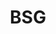 ---
title: BSG
crosslinks:
- autotldr
- OSHA
- DaystromInstitute
- AMAAggregator
- Serendipity
- BSGDeadlock
- SciFiModels
- askscience
- livven
- NetflixViaVPN
---